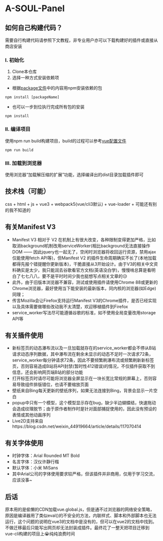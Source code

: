 # A-SOUL-Panel

## 如何自己构建代码？
需要自行构建代码请参照下文教程，非专业用户亦可以下载构建好的插件或直接从商店安装
### I. 初始化
1. Clone本仓库
2. 选择一种方式安装依赖项
- 根据[package文件](package.json)中的内容用npm安装依赖的包
```
npm install [packageName]
```
- 也可以一步到位执行完成所有包的安装
```
npm install
```
  
### II. 编译项目
使用npm run build构建项目，build的过程可以参考[vue配置文件](vue.config.js)
```
npm run build
```
  
### III. 加载到浏览器
使用浏览器“加载解压缩的扩展”功能，选择编译出的dist目录加载插件即可
  
  
## 技术栈（可能）
css + html + js + vue3 + webpack5(vue/cli3默认) + vue-loader + 可能还有别的我不知道的
  
## 有关Manifest V3
- Manifest V3 相对于 V2 在机制上有很大改变，各种限制变得更加严格，比如取消background机制改用serviceWorker(相比background无法直接操作DOM —— 因此jquery也一起无了，空闲时浏览器将收回运行资源，禁用ajax仅能使用fetch API等)，但Manifest V2 的插件生命周期确实不长了(本地加载都得先报个错提醒你更新版本)，干脆直接从3开始设计。由于V3的相关中文资料确实是太少，我只能润去谷歌看官方文档(英语没白学)，慢慢啃总算是看明白了七七八八，要不是平时时间少我也挺想写点相关文章的😥
- 此外，由于旧版本浏览器不兼容，测试或使用插件请使用Chrome 88或更新的Chrome浏览器，最好使用当下能安装的最新版本，同内核的浏览器(如Edge)同理；
- 传言Mozilla会让Firefox支持运行Manifest V3的Chrome插件，是否已经实现以及具体需要做哪些改动我不太清楚，欢迎移植插件到Firefox
- service_worker写法尽可能遵循谷歌的标准，如不使用全局变量改用storage API等

## 有关插件使用
- 新标签页的动态瀑布流以及一旦加载就存在的service_worker都会不停从B站请求动态序列数据，其中瀑布流在剩余未显示的动态不足时一次请求72条，service_worker每分钟请求72条，因此不要频繁刷瀑布流或频繁刷新新标签页，否则容易造成B站将API封禁(暂时性412错误)的情况，不仅插件获取不到信息，还会影响网页端B站的部分功能
- 打开标签页时请尽可能将浏览器全屏显示在一块长宽比常规的屏幕上，否则容易导致组件排版错位，也请不要缩放页面
- 壁纸来自Bing每天更新的壁纸序列，如果无法连接到Bing，背景会显示一片空白
- popup中只有一个模型，这个模型显示存在bug，缺少半边蝴蝶结，快速拖动会造成纹理脱节；由于原作者制作时是针对面部捕捉使用的，因此没有预设的表情或其他动画序列
- Live2D支持来自https://blog.csdn.net/weixin_44919664/article/details/117070414

## 有关字体使用
- 时钟字体：Arial Rounded MT Bold
- 名言字体：汉仪许静行楷
- 默认字体：小米 MiSans
- 其中Arial公司的字体使用要求较严格，但该插件并非商用，仅用于学习交流，应该没事~

## 后话
原本用的是偷懒的CDN加载vue.global.js，但是通不过浏览器的网络安全策略，原因是编译器用了类似eval()的不安全的方法，内联样式、脚本和外部脚本也无法运行，这个问题的说明在vue3的文档中是没有的，但可以在vue2的文档中找到。不做迁移最后只能写出网页却无法封装成插件。最终花了一整天把项目迁移到vue-cli构建的项目上😭纯纯浪费时间